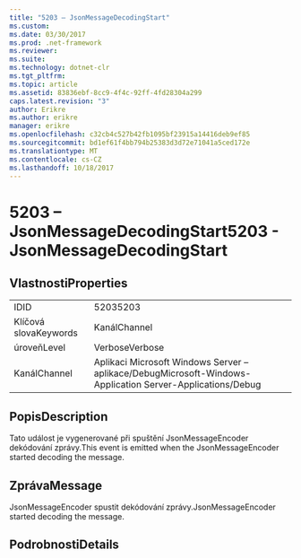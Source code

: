 ```yaml
---
title: "5203 – JsonMessageDecodingStart"
ms.custom: 
ms.date: 03/30/2017
ms.prod: .net-framework
ms.reviewer: 
ms.suite: 
ms.technology: dotnet-clr
ms.tgt_pltfrm: 
ms.topic: article
ms.assetid: 83836ebf-8cc9-4f4c-92ff-4fd28304a299
caps.latest.revision: "3"
author: Erikre
ms.author: erikre
manager: erikre
ms.openlocfilehash: c32cb4c527b42fb1095bf23915a14416deb9ef85
ms.sourcegitcommit: bd1ef61f4bb794b25383d3d72e71041a5ced172e
ms.translationtype: MT
ms.contentlocale: cs-CZ
ms.lasthandoff: 10/18/2017
---
```

# <a name="5203---jsonmessagedecodingstart"></a><span data-ttu-id="540a1-102">5203 – JsonMessageDecodingStart</span><span class="sxs-lookup"><span data-stu-id="540a1-102">5203 - JsonMessageDecodingStart</span></span>
## <a name="properties"></a><span data-ttu-id="540a1-103">Vlastnosti</span><span class="sxs-lookup"><span data-stu-id="540a1-103">Properties</span></span>  
  
|||  
|-|-|  
|<span data-ttu-id="540a1-104">ID</span><span class="sxs-lookup"><span data-stu-id="540a1-104">ID</span></span>|<span data-ttu-id="540a1-105">5203</span><span class="sxs-lookup"><span data-stu-id="540a1-105">5203</span></span>|  
|<span data-ttu-id="540a1-106">Klíčová slova</span><span class="sxs-lookup"><span data-stu-id="540a1-106">Keywords</span></span>|<span data-ttu-id="540a1-107">Kanál</span><span class="sxs-lookup"><span data-stu-id="540a1-107">Channel</span></span>|  
|<span data-ttu-id="540a1-108">úroveň</span><span class="sxs-lookup"><span data-stu-id="540a1-108">Level</span></span>|<span data-ttu-id="540a1-109">Verbose</span><span class="sxs-lookup"><span data-stu-id="540a1-109">Verbose</span></span>|  
|<span data-ttu-id="540a1-110">Kanál</span><span class="sxs-lookup"><span data-stu-id="540a1-110">Channel</span></span>|<span data-ttu-id="540a1-111">Aplikaci Microsoft Windows Server – aplikace/Debug</span><span class="sxs-lookup"><span data-stu-id="540a1-111">Microsoft-Windows-Application Server-Applications/Debug</span></span>|  
  
## <a name="description"></a><span data-ttu-id="540a1-112">Popis</span><span class="sxs-lookup"><span data-stu-id="540a1-112">Description</span></span>  
 <span data-ttu-id="540a1-113">Tato událost je vygenerované při spuštění JsonMessageEncoder dekódování zprávy.</span><span class="sxs-lookup"><span data-stu-id="540a1-113">This event is emitted when the JsonMessageEncoder started decoding the message.</span></span>  
  
## <a name="message"></a><span data-ttu-id="540a1-114">Zpráva</span><span class="sxs-lookup"><span data-stu-id="540a1-114">Message</span></span>  
 <span data-ttu-id="540a1-115">JsonMessageEncoder spustit dekódování zprávy.</span><span class="sxs-lookup"><span data-stu-id="540a1-115">JsonMessageEncoder started decoding the message.</span></span>  
  
## <a name="details"></a><span data-ttu-id="540a1-116">Podrobnosti</span><span class="sxs-lookup"><span data-stu-id="540a1-116">Details</span></span>
